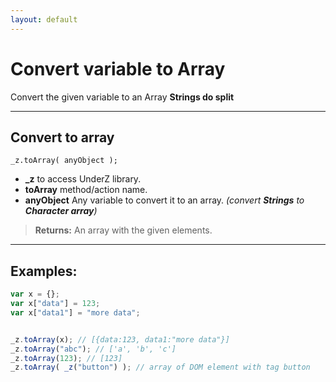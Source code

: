 ```yaml
---
layout: default
---
```

# Convert variable to Array
Convert the given variable to an Array **Strings do split**

***

## Convert to array
`_z.toArray( anyObject );`

* **_z** to access UnderZ library.
* **toArray** method/action name.
* **anyObject** Any variable to convert it to an array. _(convert **Strings** to **Character array**)_

> **Returns:** An array with the given elements.

***

## Examples: 
```js
var x = {};
var x["data"] = 123;
var x["data1"] = "more data"; 


_z.toArray(x); // [{data:123, data1:"more data"}]
_z.toArray("abc"); // ['a', 'b', 'c']
_z.toArray(123); // [123]
_z.toArray( _z("button") ); // array of DOM element with tag button

```